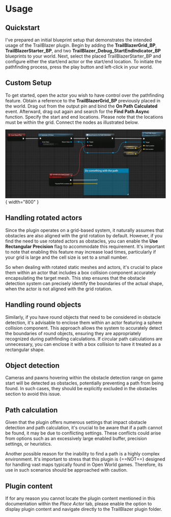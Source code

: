 # Usage

## Quickstart

I've prepared an initial blueprint setup that demonstrates the intended usage of the TrailBlazer plugin. Begin by adding the **TrailBlazerGrid_BP**, **TrailBlazerStarter_BP**, and two **TrailBlazer_Debug_StartEndIndicator_BP** blueprints to your world. Next, select the placed TrailBlazerStarter_BP and configure either the start/end actor or the start/end location. To initiate the pathfinding process, press the play button and left-click in your world.

## Custom Setup

To get started, open the actor you wish to have control over the pathfinding feature. Obtain a reference to the **TrailBlazerGrid_BP** previously placed in the world. Drag out from the output pin and bind the **On Path Calculated** event. Afterward, drag out again and search for the **Find Path Async** function.
Specify the start and end locations. Please note that the locations must be within the grid.
Connect the nodes as illustrated below.

![Get Path Locations](../assets/images/trail-blazer/custom-setup-1.PNG){ width="800" }

## Handling rotated actors

Since the plugin operates on a grid-based system, it naturally assumes that obstacles are also aligned with the grid rotation by default. However, if you find the need to use rotated actors as obstacles, you can enable the **Use Rectangular Precision** flag to accommodate this requirement. It's important to note that enabling this feature may increase load times, particularly if your grid is large and the cell size is set to a small number.

So when dealing with rotated static meshes and actors, it's crucial to place them within an actor that includes a box collision component accurately encapsulating the target mesh. This step ensures that the obstacle detection system can precisely identify the boundaries of the actual shape, when the actor is not aligned with the grid rotation.

## Handling round objects

Similarly, if you have round objects that need to be considered in obstacle detection, it's advisable to enclose them within an actor featuring a sphere collision component. This approach allows the system to accurately detect the boundaries of round objects, ensuring they are appropriately recognized during pathfinding calculations. If circular path calculations are unnecessary, you can enclose it with a box collision to have it treated as a rectangular shape.

## Object detection

Cameras and pawns hovering within the obstacle detection range on game start will be detected as obstacles, potentially preventing a path from being found. In such cases, they should be explicitly excluded in the obstacles section to avoid this issue.

## Path calculation

Given that the plugin offers numerous settings that impact obstacle detection and path calculation, it's crucial to be aware that if a path cannot be found, it may be due to conflicting settings.  These conflicts could arise from options such as an excessively large enabled buffer, precision settings, or heuristics.

Another possible reason for the inability to find a path is a highly complex environment. It's important to stress that this plugin is {==NOT==} designed for handling vast maps typically found in Open World games. Therefore, its use in such scenarios should be approached with caution.

## Plugin content

If for any reason you cannot locate the plugin content mentioned in this documentation within the _Place Actor_ tab, please enable the option to display plugin content and navigate directly to the TrailBlazer plugin folder.
